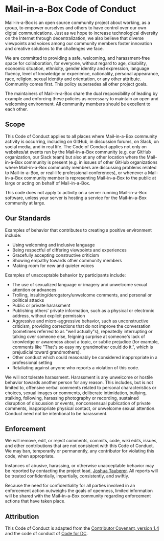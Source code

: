 # Mail-in-a-Box Code of Conduct

Mail-in-a-Box is an open source community project about working, as a group, to empower ourselves and others to have control over our own digital communications. Just as we hope to increase technological diversity on the Internet through decentralization, we also believe that diverse viewpoints and voices among our community members foster innovation and creative solutions to the challenges we face.

We are committed to providing a safe, welcoming, and harassment-free space for collaboration, for everyone, without regard to age, disability, economic situation, ethnicity, gender identity and expression, language fluency, level of knowledge or experience, nationality, personal appearance, race, religion, sexual identity and orientation, or any other attribute. Community comes first. This policy supersedes all other project goals.

The maintainers of Mail-in-a-Box share the dual responsibility of leading by example and enforcing these policies as necessary to maintain an open and welcoming environment. All community members should be excellent to each other.

## Scope

This Code of Conduct applies to all places where Mail-in-a-Box community activity is occurring, including on GitHub, in discussion forums, on Slack, on social media, and in real life. The Code of Conduct applies not only on websites/at events run by the Mail-in-a-Box community (e.g. our GitHub organization, our Slack team) but also at any other location where the Mail-in-a-Box community is present (e.g. in issues of other GitHub organizations where Mail-in-a-Box community members are discussing problems related to Mail-in-a-Box, or real-life professional conferences), or whenever a Mail-in-a-Box community member is representing Mail-in-a-Box to the public at large or acting on behalf of Mail-in-a-Box.

This code does not apply to activity on a server running Mail-in-a-Box software, unless your server is hosting a service for the Mail-in-a-Box community at large.

## Our Standards

Examples of behavior that contributes to creating a positive environment include:

* Using welcoming and inclusive language
* Being respectful of differing viewpoints and experiences
* Gracefully accepting constructive criticism
* Showing empathy towards other community members
* Making room for new and quieter voices

Examples of unacceptable behavior by participants include:

* The use of sexualized language or imagery and unwelcome sexual attention or advances
* Trolling, insulting/derogatory/unwelcome comments, and personal or political attacks
* Public or private harassment
* Publishing others' private information, such as a physical or electronic address, without explicit permission
* Aggressive and micro-aggressive behavior, such as unconstructive criticism, providing corrections that do not improve the conversation (sometimes referred to as "well actually"s), repeatedly interrupting or talking over someone else, feigning surprise at someone's lack of knowledge or awareness about a topic, or subtle prejudice (for example, comments like "That's so easy my grandmother could do it.", which is prejudicial toward grandmothers).
* Other conduct which could reasonably be considered inappropriate in a professional setting
* Retaliating against anyone who reports a violation of this code.

We will not tolerate harassment. Harassment is any unwelcome or hostile behavior towards another person for any reason. This includes, but is not limited to, offensive verbal comments related to personal characteristics or choices, sexual images or comments, deliberate intimidation, bullying, stalking, following, harassing photography or recording, sustained disruption of discussion or events, nonconsensual publication of private comments, inappropriate physical contact, or unwelcome sexual attention. Conduct need not be intentional to be harassment.

## Enforcement

We will remove, edit, or reject comments, commits, code, wiki edits, issues, and other contributions that are not consistent with this Code of Conduct. We may ban, temporarily or permanently, any contributor for violating this code, when appropriate.

Instances of abusive, harassing, or otherwise unacceptable behavior may be reported by contacting the project lead, [Joshua Tauberer](https://razor.occams.info/). All reports will be treated confidentially, impartially, consistently, and swiftly.

Because the need for confidentiality for all parties involved in an enforcement action outweighs the goals of openness, limited information will be shared with the Mail-in-a-Box community regarding enforcement actions that have taken place.

## Attribution

This Code of Conduct is adapted from the [Contributor Covenant, version 1.4](http://contributor-covenant.org/version/1/4) and the code of conduct of [Code for DC](http://codefordc.org/resources/codeofconduct.html).
